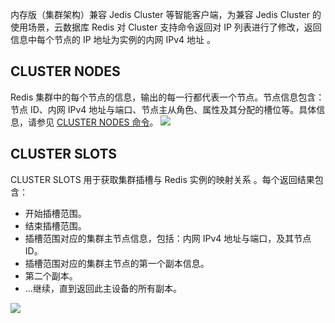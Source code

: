内存版（集群架构）兼容 Jedis Cluster 等智能客户端，为兼容 Jedis Cluster 的使用场景，云数据库 Redis 对 Cluster 支持命令返回对 IP 列表进行了修改，返回信息中每个节点的 IP 地址为实例的内网 IPv4 地址 。 

## CLUSTER NODES
Redis 集群中的每个节点的信息，输出的每一行都代表一个节点。节点信息包含：节点 ID、内网 IPv4 地址与端口、节点主从角色、属性及其分配的槽位等。具体信息，请参见 [CLUSTER NODES 命令](https://cloud.tencent.com/developer/section/1374002)。
![](https://qcloudimg.tencent-cloud.cn/raw/4bcd785fd19d0fc263fff02ad39f51a0.png)

## CLUSTER SLOTS
CLUSTER SLOTS 用于获取集群插槽与 Redis 实例的映射关系 。每个返回结果包含：
- 开始插槽范围。
- 结束插槽范围。
- 插槽范围对应的集群主节点信息，包括：内网 IPv4 地址与端口，及其节点 ID。
- 插槽范围对应的集群主节点的第一个副本信息。
- 第二个副本。
- ...继续，直到返回此主设备的所有副本。

![](https://qcloudimg.tencent-cloud.cn/raw/f72c98ff24f2b834e0fe79d61852622d.png)

